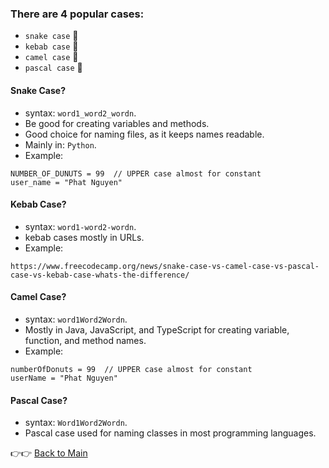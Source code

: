 ### There are 4 popular cases:
- `snake case` 🐍 </br> 
- `kebab case` 🥮 </br> 
- `camel case` 🐫 </br> 
- `pascal case` 🥏</br> 

#### Snake Case?
- syntax: `word1_word2_wordn`. </br>
- Be good for creating variables and methods. </br>
- Good choice for naming files, as it keeps names readable. </br>
- Mainly in: `Python`. </br>
- Example: </br>
```
NUMBER_OF_DUNUTS = 99  // UPPER case almost for constant
user_name = "Phat Nguyen"
```

#### Kebab Case?
- syntax: `word1-word2-wordn`. </br>
- kebab cases mostly in URLs. </br>
- Example: </br>
```
https://www.freecodecamp.org/news/snake-case-vs-camel-case-vs-pascal-case-vs-kebab-case-whats-the-difference/
```

#### Camel Case?
- syntax: `word1Word2Wordn`. </br>
- Mostly in Java, JavaScript, and TypeScript for creating variable, function, and method names. </br>
- Example: </br>
```
numberOfDonuts = 99  // UPPER case almost for constant
userName = "Phat Nguyen"
```

#### Pascal Case?
- syntax: `Word1Word2Wordn`. </br>
- Pascal case used for naming classes in most programming languages. </br>

👉👉 [Back to Main](README.md)